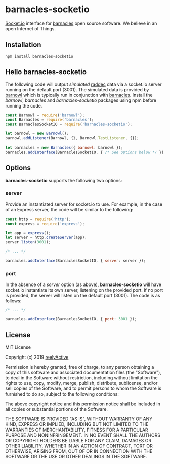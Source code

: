 barnacles-socketio
==================

[Socket.io](https://socket.io/) interface for [barnacles](https://github.com/reelyactive/barnacles/) open source software.  We believe in an open Internet of Things.


Installation
------------

    npm install barnacles-socketio


Hello barnacles-socketio
------------------------

The following code will output _simulated_ [raddec](https://github.com/reelyactive/raddec/) data via a socket.io server running on the default port (3001).  The simulated data is provided by [barnowl](https://github.com/reelyactive/barnowl/) which is typically run in conjunction with [barnacles](https://github.com/reelyactive/barnacles/).  Install the _barnowl_, _barnacles_ and _barnacles-socketio_ packages using npm before running the code.

```javascript
const Barnowl = require('barnowl');
const Barnacles = require('barnacles');
const BarnaclesSocketIO = require('barnacles-socketio');

let barnowl = new Barnowl();
barnowl.addListener(Barnowl, {}, Barnowl.TestListener, {});

let barnacles = new Barnacles({ barnowl: barnowl });
barnacles.addInterface(BarnaclesSocketIO, { /* See options below */ });
```


Options
-------

__barnacles-socketio__ supports the following two options:

### server

Provide an instantiated server for socket.io to use.  For example, in the case of an Express server, the code will be similar to the following:

```javascript
const http = require('http');
const express = require('express');

let app = express();
let server = http.createServer(app);
server.listen(3001);

/* ... */

barnacles.addInterface(BarnaclesSocketIO, { server: server });
```

### port

In the absence of a _server_ option (as above), __barnacles-socketio__ will have socket.io instantiate its own server, listening on the provided port.  If no port is provided, the server will listen on the default port (3001).  The code is as follows:

```javascript
/* ... */

barnacles.addInterface(BarnaclesSocketIO, { port: 3001 });
```


License
-------

MIT License

Copyright (c) 2019 [reelyActive](https://www.reelyactive.com)

Permission is hereby granted, free of charge, to any person obtaining a copy of this software and associated documentation files (the "Software"), to deal in the Software without restriction, including without limitation the rights to use, copy, modify, merge, publish, distribute, sublicense, and/or sell copies of the Software, and to permit persons to whom the Software is furnished to do so, subject to the following conditions:

The above copyright notice and this permission notice shall be included in all copies or substantial portions of the Software.

THE SOFTWARE IS PROVIDED "AS IS", WITHOUT WARRANTY OF ANY KIND, EXPRESS OR 
IMPLIED, INCLUDING BUT NOT LIMITED TO THE WARRANTIES OF MERCHANTABILITY, 
FITNESS FOR A PARTICULAR PURPOSE AND NONINFRINGEMENT. IN NO EVENT SHALL THE 
AUTHORS OR COPYRIGHT HOLDERS BE LIABLE FOR ANY CLAIM, DAMAGES OR OTHER 
LIABILITY, WHETHER IN AN ACTION OF CONTRACT, TORT OR OTHERWISE, ARISING FROM, 
OUT OF OR IN CONNECTION WITH THE SOFTWARE OR THE USE OR OTHER DEALINGS IN 
THE SOFTWARE.
